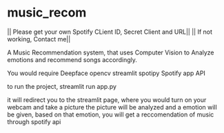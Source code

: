 # music_recom
|| Please get your own Spotify CLient ID, Secret Client and URL||
|| If not working, Contact me||

A Music Recommendation system, that uses Computer Vision to Analyze emotions and recommend songs accordingly.

You would require
Deepface
opencv
streamlit
spotipy
Spotify app API

to run the project,
streamlit run app.py

it will redirect you to the streamlit page, where you would turn on your webcam and take a picture
the picture will be analyzed and a emotion will be given, based on that emotion, you will get a reccomendation of music through spotify api
